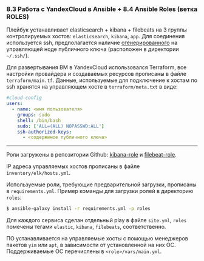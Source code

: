### 8.3 Работа с YandexCloud в Ansible + 8.4 Ansible Roles (ветка ROLES)

Плейбук устанавливает elasticsearch + kibana + filebeats на 3 группы контролируемых хостов: `elasticsearch`, `kibana`, `app`. Для соединения используется ssh, предполагается наличие [сгенерированного](https://docs.github.com/en/authentication/connecting-to-github-with-ssh/generating-a-new-ssh-key-and-adding-it-to-the-ssh-agent) на управляющей ноде публичного ключа (расположен в директории `~/.ssh/`).

Для развертывания ВМ в YandexCloud использовался Terraform, все настройки провайдера и создаваемых ресурсов прописаны в файле `terraform/main.tf`. Данные, используемые для подключение к хостам по ssh хранятся на управляющем хосте в `terraform/meta.txt` в виде:

```yml
#cloud-config
users:
  - name: <имя пользователя>
    groups: sudo
    shell: /bin/bash
    sudo: ['ALL=(ALL) NOPASSWD:ALL']
    ssh-authorized-keys:
      - <содержимое публичного ключа>
```

---

Роли загружены в репозитории Github: [kibana-role](https://github.com/maxship/kibana-role) и [filebeat-role](https://github.com/maxship/filebeat-role).


IP адреса управляемых хостов прописаны в файле `inventory/elk/hosts.yml`.

Используемые роли, требующие предварительной загрузки, прописаны в `requirements.yml`. Пример команды для загрузки ролей в директорию `roles`:

```sh
$ ansible-galaxy install -r requirements.yml -p roles
```

Для каждого сервиса сделан отдельный play в файле `site.yml`, `roles` помечены тегами `elastic`, `kibana`, `filebeats`, соответственно.

ПО устанавливается на управляемые хосты с помощью менеджеров пакетов `yim` или `apt`, в зависимости от установленной на них ОС. Поддерживаемые ОС перечислены в `<role>/vars/main.yml`.